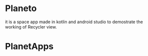 # Planeto
it is a space app made in kotlin and android studio to demostrate the working of Recycler view.
# PlanetApps
